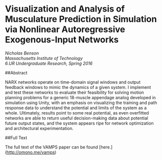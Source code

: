 Visualization and Analysis of Musculature Prediction in Simulation via Nonlinear Autoregressive Exogenous-Input Networks
======
*Nicholas Benson*  
*Massachusetts Institute of Technology*  
*6.UR Undergraduate Research, Spring 2016*

##Abstract

NARX networks operate on time-domain signal windows and output feedback windows to mimic the dynamics of a given system. I implement and test these networks to evaluate their feasibility for solving motion planning problems for a generic 18-muscle appendage analog developed in simulation using Unity, with an emphasis on visualizing the training and path response data to understand the potential and limits of the system as a whole. Ultimately, results point to some real potential, as even overfitted networks are able to return useful decision-making data about potential future output states, and the system appears ripe for network optimization and architectural experimentation.

##Full Text

The full text of the VAMPS paper can be found [here.] (http://omono.me/vamps)
